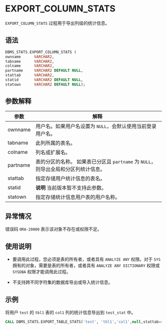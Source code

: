 EXPORT_COLUMN_STATS 
========================================

`EXPORT_COLUMN_STATS` 过程用于导出列级的统计信息。

语法 
-----------------------

```sql
DBMS_STATS.EXPORT_COLUMN_STATS (
ownname      VARCHAR2, 
tabname      VARCHAR2, 
colname      VARCHAR2, 
partname     VARCHAR2 DEFAULT NULL,
stattab      VARCHAR2, 
statid       VARCHAR2 DEFAULT NULL,
statown      VARCHAR2 DEFAULT NULL);
```



参数解释 
-------------------------



|    参数    |                                 解释                                  |
|----------|---------------------------------------------------------------------|
| ownname  | 用户名。如果用户名设置为 `NULL`，会默认使用当前登录用户名。                                   |
| tabname  | 此列所属的表名。                                                            |
| colname  | 列名或扩展名。                                                             |
| partname | 表的分区的名称。 如果表已分区且 `partname` 为 `NULL`，则导出全局和分区列统计信息。 |
| stattab  | 指定存储用户统计信息的表名。                                                      |
| statid   |  **说明** 当前版本暂不支持此参数。                                |
| statown  | 指定存储统计信息用户表的用户名称。                                                   |



异常情况 
-------------------------

错误码 `ORA-20000` 表示该对象不存在或权限不足。

使用说明 
-------------------------

* 要调用此过程，您必须是表的所有者，或者具有 `ANALYZE ANY` 权限。对于 `SYS` 拥有的对象，需要是表的所有者，或者具有 `ANALYZE ANY DICTIONARY` 权限或 `SYSDBA` 权限才能调用此过程。

  

* 不支持跨不同字符集的数据库导出或导入统计信息。

  




示例 
-----------------------

将用户 `test` 的 `tbl1` 表的 `col1` 列的统计信息导出到 `test_stat` 中。

```sql
CALL DBMS_STATS.EXPORT_TABLE_STATS('test', 'tbl1','col1',null,stattab=>'test_stat', statown=>'test');
```


